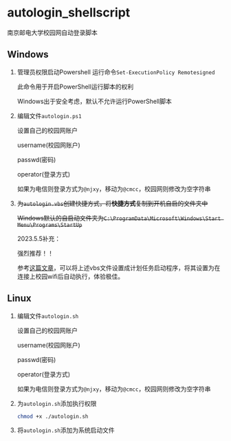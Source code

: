 # autologin_shellscript

南京邮电大学校园网自动登录脚本

## Windows

1. 管理员权限启动Powershell
    运行命令`Set-ExecutionPolicy Remotesigned`

    此命令用于开启PowerShell运行脚本的权利

    Windows出于安全考虑，默认不允许运行PowerShell脚本

2. 编辑文件`autologin.ps1`

    设置自己的校园网账户

    username(校园网账户)

    passwd(密码)

    operator(登录方式)

    如果为电信则登录方式为`@njxy`，移动为`@cmcc`，校园网则修改为空字符串

3. ~~为`autologin.vbs`创建快捷方式，将**快捷方式**复制到开机自启的文件夹中~~

    ~~Windows默认的自启动文件夹为`C:\ProgramData\Microsoft\Windows\Start Menu\Programs\StartUp`~~
    
    2023.5.5补充：

    强烈推荐！！
    
    参考[这篇文章](https://www.zhihu.com/question/50249683/answer/950791896)，可以将上述vbs文件设置成计划任务启动程序，将其设置为在连接上校园wifi后自动执行，体验极佳。

## Linux

1. 编辑文件`autologin.sh`

    设置自己的校园网账户

    username(校园网账户)

    passwd(密码)

    operator(登录方式)

    如果为电信则登录方式为`@njxy`，移动为`@cmcc`，校园网则修改为空字符串

2. 为`autologin.sh`添加执行权限

    ```bash
    chmod +x ./autologin.sh
    ```

3. 将`autologin.sh`添加为系统启动文件
